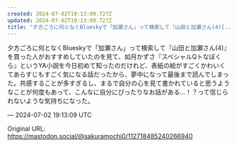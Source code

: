 ```yaml
---
created: 2024-07-02T19:13:09.727Z
updated: 2024-07-02T19:13:09.727Z
title: "夕方ごろに何となくBlueskyで「加瀬さん」って検索して『山田と加瀬さん(4)[...]"
---
```


<p>夕方ごろに何となくBlueskyで「加瀬さん」って検索して『山田と加瀬さん(4)』を買った人がおすすめしていたのを見て、如月かずさ『スペシャルQトなぼくら』というYA小説を今日初めて知ったのだけれど、表紙の絵がすごくかわいくてあらすじもすごく気になる話だったから、夢中になって最後まで読んでしまった。共感することが多すぎるし、まるで自分の心を見て書かれていると思うようなことが何度もあって、こんなに自分にぴったりなお話がある…！？って信じられないような気持ちになった。</p>

&mdash; 2024-07-02 19:13:09 UTC

Original URL: https://mastodon.social/@sakuramochi0/112718485240266940
